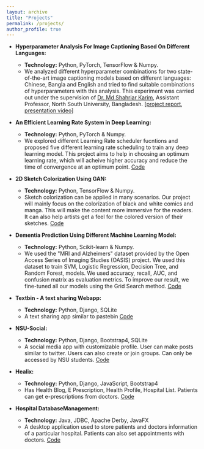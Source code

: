 ```yaml
---
layout: archive
title: "Projects"
permalink: /projects/
author_profile: true
---
```


* **Hyperparameter Analysis For Image Captioning Based On Different Languages:**
  * **Technology:** Python, PyTorch, TensorFlow & Numpy. 
  * We analyzed different hyperparameter combinations for two state-of-the-art image captioning models based on different languages: Chinese, Bangla and English and 
  tried to find suitable combinations of hyperparameters with this analysis. This experiment was carried out under the supervision of 
  [Dr. Md Shahriar Karim](http://ece.northsouth.edu/people/md-shahriar-karim/), Assistant Professor, North South University, Bangladesh.
  [[project report](https://drive.google.com/file/d/1yM2Kmbu-H5G5oiZjyGQOgjMsYydOWUYl/view?usp=sharing), [presentation video](https://drive.google.com/file/d/1pPwuG_ziK1RVPVgoJeBnRalJmnYIsFIq/view?usp=sharing)]

* **An Efficient Learning Rate System in Deep Learning:**
  * **Technology:** Python, PyTorch & Numpy. 
  *  We explored different Learning Rate scheduler fucntions and proposed five different learning rate scheduling to train any deep learning model. This project aims to help in 
choosing an optimum learning rate, which will acheive higher accuracy and reduce the time of convergence at an optimum point. [Code]()

* **2D Sketch Colorization Using GAN:**
  * **Technology:** Python, TensorFlow & Numpy. 
  *  Sketch colorization can be applied in many scenarios. Our project will mainly focus on the colorization of black and white comics and manga. This will make the content more immersive for the readers. 
It can also help artists get a feel for the colored version of their sketches. [Code](https://github.com/Faruqui/2D-Sketch-Colorization-Using-GAN)

* **Dementia Prediction Using Different Machine Learning Model:**
  * **Technology:** Python, Scikit-learn & Numpy. 
  * We used the "MRI and Alzheimers" dataset provided by the Open Access Series of Imaging Studies (OASIS) project. 
 We used this dataset to train SVM, Logistic Regression, Decision Tree, and Random Forest, models. 
 We used accuracy, recall, AUC, and confusion matrix as evaluation metrics. 
 To improve our result, we fine-tuned all our models using the Grid Search method. [Code](https://github.com/Faruqui/Dementia-Prediction-Using-Different-ML-Model)


* **Textbin - A text sharing Webapp:**
  * **Technology:** Python, Django, SQLite
  * A text sharing app similar to pastebin [Code](https://github.com/Faruqui/Textbin-Django-App)

* **NSU-Social:**
  * **Technology:** Python, Django, Bootstrap4, SQLite 
  * A social media app with customizable profile. User can make posts similar to twitter. Users can also create or join groups. Can only be accessed by NSU students. [Code](https://github.com/Faruqui/NSU-Social)

* **Healix:**
  * **Technology:** Python, Django, JavaScript, Bootstrap4
  *  Has Health Blog, E Prescription, Health Profile, Hospital List. Patients can get e-prescriptions from doctors. [Code](https://github.com/Faruqui/healix)

* **Hospital DatabaseManagement:**
  * **Technology:** Java, JDBC, Apache Derby, JavaFX
  * A desktop application used to store patients and doctors information of a particular hospital. Patients can also set appointments with doctors. [Code](https://github.com/Faruqui/Hospital-Database-Management-JAVA)
